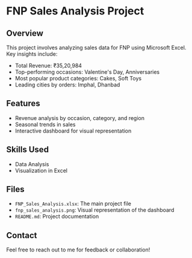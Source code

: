 # FNP Sales Analysis Project

## Overview
This project involves analyzing sales data for FNP using Microsoft Excel. Key insights include:
- Total Revenue: ₹35,20,984
- Top-performing occasions: Valentine's Day, Anniversaries
- Most popular product categories: Cakes, Soft Toys
- Leading cities by orders: Imphal, Dhanbad

## Features
- Revenue analysis by occasion, category, and region
- Seasonal trends in sales
- Interactive dashboard for visual representation

## Skills Used
- Data Analysis
- Visualization in Excel

## Files
- `FNP_Sales_Analysis.xlsx`: The main project file
- `fnp_sales_analysis.png`: Visual representation of the dashboard
- `README.md`: Project documentation

## Contact
Feel free to reach out to me for feedback or collaboration!
